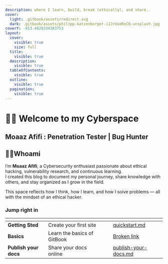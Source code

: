 ```yaml
---
description: where I learn, build, break (ethically), and share..
cover:
  light: .gitbook/assets/redirect.svg
  dark: .gitbook/assets/philipp-katzenberger-iIJrUoeRoCQ-unsplash.jpg
coverY: -813.4820334383753
layout:
  cover:
    visible: true
    size: full
  title:
    visible: true
  description:
    visible: true
  tableOfContents:
    visible: true
  outline:
    visible: true
  pagination:
    visible: true
---
```


# 🙋‍♂️ Welcome to my Cyberspace

## Moaaz Afifi : Penetration Tester | Bug Hunter

## 🕵️‍♀️Whoami

I’m  **Moaaz Afifi**, a Cybersecurity enthusiast passionate about ethical hacking, vulnerability research, and continuous learning.\
I created this blog to document my personal journey, share knowledge with others, and stay organized as I grow in the field.

This space reflects how I think, how I learn, and how I solve problems — all with the mindset of an ethical hacker.

### Jump right in

<table data-view="cards"><thead><tr><th></th><th></th><th data-hidden data-card-cover data-type="files"></th><th data-hidden></th><th data-hidden data-card-target data-type="content-ref"></th></tr></thead><tbody><tr><td><strong>Getting Sted</strong></td><td>Create your first site</td><td></td><td></td><td><a href="recon-and-discovery/quickstart.md">quickstart.md</a></td></tr><tr><td><strong>Basics</strong></td><td>Learn the basics of GitBook</td><td></td><td></td><td><a href="broken-reference">Broken link</a></td></tr><tr><td><strong>Publish your docs</strong></td><td>Share your docs online</td><td></td><td></td><td><a href="recon-and-discovery/publish-your-docs.md">publish-your-docs.md</a></td></tr></tbody></table>

